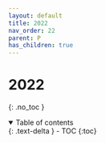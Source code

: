 ```yaml
---
layout: default
title: 2022
nav_order: 22
parent: P
has_children: true
---
```


# 2022
{: .no_toc }

<details open markdown="block">
  <summary>
    Table of contents
  </summary>
  {: .text-delta }
- TOC
{:toc}
</details>
<!------------------------------------ STEP ------------------------------------>
